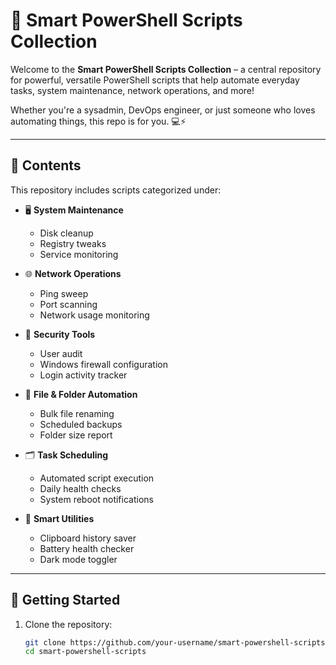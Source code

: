 # 🔧 Smart PowerShell Scripts Collection

Welcome to the **Smart PowerShell Scripts Collection** – a central repository for powerful, versatile PowerShell scripts that help automate everyday tasks, system maintenance, network operations, and more!

Whether you're a sysadmin, DevOps engineer, or just someone who loves automating things, this repo is for you. 💻⚡

---

## 📂 Contents

This repository includes scripts categorized under:

- 🖥️ **System Maintenance**
  - Disk cleanup
  - Registry tweaks
  - Service monitoring

- 🌐 **Network Operations**
  - Ping sweep
  - Port scanning
  - Network usage monitoring

- 🔐 **Security Tools**
  - User audit
  - Windows firewall configuration
  - Login activity tracker

- 📁 **File & Folder Automation**
  - Bulk file renaming
  - Scheduled backups
  - Folder size report

- 🗂️ **Task Scheduling**
  - Automated script execution
  - Daily health checks
  - System reboot notifications

- 🧠 **Smart Utilities**
  - Clipboard history saver
  - Battery health checker
  - Dark mode toggler

---

## 🚀 Getting Started

1. Clone the repository:
   ```bash
   git clone https://github.com/your-username/smart-powershell-scripts.git
   cd smart-powershell-scripts
